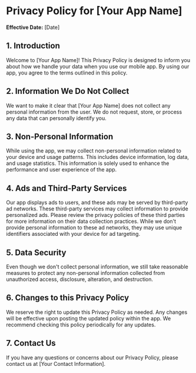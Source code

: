 # Privacy Policy for [Your App Name]

**Effective Date:** [Date]

## 1. Introduction

Welcome to [Your App Name]! This Privacy Policy is designed to inform you about how we handle your data when you use our mobile app. By using our app, you agree to the terms outlined in this policy.

## 2. Information We Do Not Collect

We want to make it clear that [Your App Name] does not collect any personal information from the user. We do not request, store, or process any data that can personally identify you.

## 3. Non-Personal Information

While using the app, we may collect non-personal information related to your device and usage patterns. This includes device information, log data, and usage statistics. This information is solely used to enhance the performance and user experience of the app.

## 4. Ads and Third-Party Services

Our app displays ads to users, and these ads may be served by third-party ad networks. These third-party services may collect information to provide personalized ads. Please review the privacy policies of these third parties for more information on their data collection practices. While we don't provide personal information to these ad networks, they may use unique identifiers associated with your device for ad targeting.

## 5. Data Security

Even though we don't collect personal information, we still take reasonable measures to protect any non-personal information collected from unauthorized access, disclosure, alteration, and destruction.

## 6. Changes to this Privacy Policy

We reserve the right to update this Privacy Policy as needed. Any changes will be effective upon posting the updated policy within the app. We recommend checking this policy periodically for any updates.

## 7. Contact Us

If you have any questions or concerns about our Privacy Policy, please contact us at [Your Contact Information].
